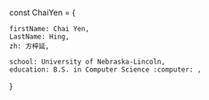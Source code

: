 ###
  const ChaiYen = {
    
    firstName: Chai Yen,
    LastName: Hing,
    zh: 方梓延,

    school: University of Nebraska-Lincoln,
    education: B.S. in Computer Science :computer: ,

 }
<!--
**ChaiYen/ChaiYen** is a ✨ _special_ ✨ repository because its `README.md` (this file) appears on your GitHub profile.

Here are some ideas to get you started:

- 🔭 I’m currently working on ...
- 🌱 I’m currently learning ...
- 👯 I’m looking to collaborate on ...
- 🤔 I’m looking for help with ...
- 💬 Ask me about ...
- 📫 How to reach me: ...
- 😄 Pronouns: ...
- ⚡ Fun fact: ...
-->

